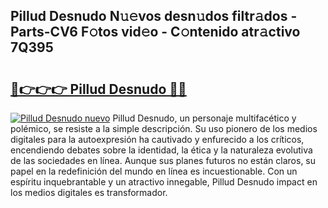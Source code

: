 ## Pillud Desnudo N𝚞𝚎vos desn𝚞dos filtr𝚊dos - Parts-CV6 F𝚘tos vid𝚎o - C𝚘ntenido atr𝚊ctivo 7Q395

# <h2><a href="http://mb3ymh.tromn.icu/?c=Pillud+Desnudo">🔗👉👉👉 Pillud Desnudo 🔗🔗</a></h2>

[![Pillud Desnudo nuevo](https://i.imgur.com/pEAQMta.gif)](http://mb3ymh.tromn.icu/?c=Pillud+Desnudo)
Pillud Desnudo, un personaje multifacético y polémico, se resiste a la simple descripción. Su uso pionero de los medios digitales para la autoexpresión ha cautivado y enfurecido a los críticos, encendiendo debates sobre la identidad, la ética y la naturaleza evolutiva de las sociedades en línea. Aunque sus planes futuros no están claros, su papel en la redefinición del mundo en línea es incuestionable. Con un espíritu inquebrantable y un atractivo innegable, Pillud Desnudo impact en los medios digitales es transformador.
